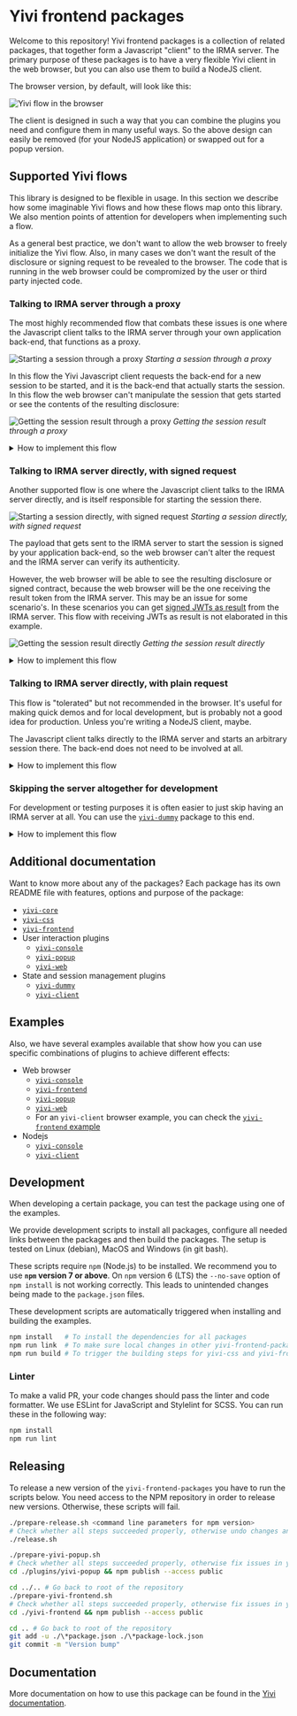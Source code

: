 # Yivi frontend packages

Welcome to this repository! Yivi frontend packages is a collection of related
packages, that together form a Javascript "client" to the IRMA server. The
primary purpose of these packages is to have a very flexible Yivi client in the
web browser, but you can also use them to build a NodeJS client.

The browser version, by default, will look like this:

![Yivi flow in the browser](docs/images/example.png)

The client is designed in such a way that you can combine the plugins you need
and configure them in many useful ways. So the above design can easily be
removed (for your NodeJS application) or swapped out for a popup version.

## Supported Yivi flows

This library is designed to be flexible in usage. In this section we describe
how some imaginable Yivi flows and how these flows map onto this library. We
also mention points of attention for developers when implementing such a flow.

As a general best practice, we don't want to allow the web browser to freely
initialize the Yivi flow. Also, in many cases we don't want the result of the
disclosure or signing request to be revealed to the browser. The code that is
running in the web browser could be compromized by the user or third party
injected code.

### Talking to IRMA server through a proxy

The most highly recommended flow that combats these issues
is one where the Javascript client talks to the IRMA server through your own
application back-end, that functions as a proxy.

![Starting a session through a proxy](docs/images/flows/flows.001.png)
_Starting a session through a proxy_

In this flow the Yivi Javascript client requests the back-end for a new session
to be started, and it is the back-end that actually starts the session. In this
flow the web browser can't manipulate the session that gets started or see the
contents of the resulting disclosure:

![Getting the session result through a proxy](docs/images/flows/flows.005.png)
_Getting the session result through a proxy_

<details>
  <summary>How to implement this flow</summary>

  #### Client side

  You can use either the wrapper package [`yivi-frontend`](yivi-frontend) or
  combine your own packages if you have a build system like webpack.

  ##### `yivi-frontend`

  ```html
<script type="text/javascript" src="[link to yivi-frontend, see its readme]"></script>

<script type="text/javascript">
  const yiviWeb = yivi.newWeb({
    debugging: false,            // Enable to get helpful output in the browser console
    element:   '#yivi-web-form', // Which DOM element to render to

    // Back-end options
    session: {
      // Point this to your controller:
      url: 'https://my-server.domain/irma-endpoint',

      start: {
        url: o => `${o.url}/start`,
        method: 'GET'
      },
      result: {
        url: (o, {sessionPtr, sessionToken}) => `${o.url}/result`,
        method: 'GET'
      }
    }
  });

  yiviWeb.start()
  .then(result => console.log("Successful disclosure! 🎉", result))
  .catch(error => console.error("Couldn't do what you asked 😢", error));
</script>
  ```

  ##### Combining your own packages

  ```bash
$ npm install --save-dev yivi-css yivi-core yivi-web yivi-client
  ```

  ```javascript
require('@privacybydesign/yivi-css');

const YiviCore = require('@privacybydesign/yivi-core');
const Web      = require('@privacybydesign/yivi-web');
const Client   = require('@privacybydesign/yivi-client');

const yivi = new YiviCore({
  debugging: false,            // Enable to get helpful output in the browser console
  element:   '#yivi-web-form', // Which DOM element to render to

  // Back-end options
  session: {
    // Point this to your controller:
    url: 'https://my-server.domain/yivi-endpoint',

    start: {
      url: o => `${o.url}/start`,
      method: 'GET'
    },
    result: {
      url: (o, {sessionPtr, sessionToken}) => `${o.url}/result`,
      method: 'GET'
    }
  }
});

yivi.use(Web);
yivi.use(Client);

yivi.start()
.then(result => console.log("Successful disclosure! 🎉", result))
.catch(error => console.error("Couldn't do what you asked 😢", error));
  ```

  #### Server side

  Then, on the server side, you have to implement the `start` and `result`
  actions on your `irma-endpoint` controller.

  `start` should make a call to the IRMA server and start the Yivi session
  there. Then, strip the result token from the response JSON and send the rest
  back in the response to the client.

  `results` can fetch the result from the IRMA server using the result token
  that we stripped off the response earlier. Whatever you return to the client
  will be what the Promise on the last few lines resolves to.

  As you saw in the snippets above, you can change the request types and URLs of
  both actions. But you can also change the request body, headers and how to get
  the QR code from the server's response. See the
  [`yivi-client`](plugins/yivi-client) documentation for details.
</details>

### Talking to IRMA server directly, with signed request

Another supported flow is one where the Javascript client talks to the IRMA
server directly, and is itself responsible for starting the session there.

![Starting a session directly, with signed request](docs/images/flows/flows.002.png)
_Starting a session directly, with signed request_

The payload that gets sent to the IRMA server to start the session is signed by
your application back-end, so the web browser can't alter the request and the
IRMA server can verify its authenticity.

However, the web browser will be able to see the resulting disclosure or signed
contract, because the web browser will be the one receiving the result token
from the IRMA server. This may be an issue for some scenario's.
In these scenarios you can get [signed JWTs as result](https://irma.app/docs/irma-server/#signed-jwt-session-results)
from the IRMA server. This flow with receiving JWTs as result is not
elaborated in this example.

![Getting the session result directly](docs/images/flows/flows.004.png)
_Getting the session result directly_

<details>
  <summary>How to implement this flow</summary>

  #### Client side

  You can use either the wrapper package [`yivi-frontend`](yivi-frontend) or
  combine your own packages if you have a build system like webpack.

  ##### `yivi-frontend`

  ```html
<script type="text/javascript" src="[link to yivi-frontend, see its readme]"></script>

<script type="text/javascript">
  const yiviRequest = 'signed request here';

  const yiviWeb = yivi.newWeb({
    debugging: false,            // Enable to get helpful output in the browser console
    element:   '#yivi-web-form', // Which DOM element to render to

    // Back-end options
    session: {
      // Point this to your IRMA server:
      url: 'https://irma-server.my-server.domain/',

      start: {
        method: 'POST',
        body: yiviRequest,
        headers: { 'Content-Type': 'text/plain' },
      }
    }
  });

  yiviWeb.start()
  .then(result => console.log("Successful disclosure! 🎉", result))
  .catch(error => console.error("Couldn't do what you asked 😢", error));
</script>
  ```

  ##### Combining your own packages

  ```bash
$ npm install --save-dev yivi-css yivi-core yivi-web yivi-client
  ```

  ```javascript
require('@privacybydesign/yivi-css');

const YiviCore = require('@privacybydesign/yivi-core');
const Web      = require('@privacybydesign/yivi-web');
const Client   = require('@privacybydesign/yivi-client');

const yiviRequest = document.getElementById('yivi-request').value;

const yivi = new YiviCore({
  debugging: false,            // Enable to get helpful output in the browser console
  element:   '#yivi-web-form', // Which DOM element to render to

  // Back-end options
  session: {
    // Point this to your IRMA server:
    url: 'https://irma-server.my-server.domain/',

    start: {
      method: 'POST',
      headers: { 'Content-Type': 'application/json' },
      body: yiviRequest
    }
  }
});

yivi.use(Web);
yivi.use(Client);

yivi.start()
.then(result => console.log("Successful disclosure! 🎉", result))
.catch(error => console.error("Couldn't do what you asked 😢", error));
  ```

  #### Server side

  On the server side you have to render the signed request in your view, or
  provide some other method of getting the signed request to the client. This is
  left as an exercise for the reader, because there are too many ways in which
  to do it.

  The Promise in the last few lines of the code above will now resolve to the
  result of the disclosure or signing flow. Please note that it is now also up
  to you to transfer this information to your back-end **and also to check that
  the result has been properly signed by your IRMA server** and the browser has
  not altered the results in any way.
</details>

### Talking to IRMA server directly, with plain request

This flow is "tolerated" but not recommended in the browser. It's useful for
making quick demos and for local development, but is probably not a good idea
for production. Unless you're writing a NodeJS client, maybe.

The Javascript client talks directly to the IRMA server and starts an arbitrary
session there. The back-end does not need to be involved at all.

<details>
  <summary>How to implement this flow</summary>

  You can use either the wrapper package [`yivi-frontend`](yivi-frontend) or
  combine your own packages if you have a build system like webpack.

  ##### `yivi-frontend`

  ```html
<script type="text/javascript" src="[link to yivi-frontend, see its readme]"></script>

<script type="text/javascript">
  const yiviWeb = yivi.newWeb({
    debugging: false,            // Enable to get helpful output in the browser console
    element:   '#yivi-web-form', // Which DOM element to render to

    // Back-end options
    session: {
      // Point this to your IRMA server:
      url: 'https://irma-server.my-server.domain/',

      start: {
        method: 'POST',
        headers: { 'Content-Type': 'application/json' },
        body: JSON.stringify({
          '@context': 'https://irma.app/ld/request/disclosure/v2',
          'disclose': [
            [
              [ 'pbdf.pbdf.email.email' ],
              [ 'pbdf.sidn-pbdf.email.email' ],
            ]
          ]
        })
      }
    }
  });

  yiviWeb.start()
  .then(result => console.log("Successful disclosure! 🎉", result))
  .catch(error => console.error("Couldn't do what you asked 😢", error));
</script>
  ```

  ##### Combining your own packages

  ```bash
$ npm install --save-dev yivi-css yivi-core yivi-web yivi-client
  ```

  ```javascript
require('@privacybydesign/yivi-css');

const YiviCore = require('@privacybydesign/yivi-core');
const Web      = require('@privacybydesign/yivi-web');
const Client   = require('@privacybydesign/yivi-client');

const yivi = new YiviCore({
  debugging: false,            // Enable to get helpful output in the browser console
  element:   '#yivi-web-form', // Which DOM element to render to

  // Back-end options
  session: {
    // Point this to your IRMA server:
    url: 'https://irma-server.my-server.domain/',

    start: {
      method: 'POST',
      headers: { 'Content-Type': 'application/json' },
      body: JSON.stringify({
        '@context': 'https://irma.app/ld/request/disclosure/v2',
        'disclose': [
          [
            [ 'pbdf.pbdf.email.email' ],
            [ 'pbdf.sidn-pbdf.email.email' ],
          ]
        ]
      })
    }
  }
});

yivi.use(Web);
yivi.use(Client);

yivi.start()
.then(result => console.log("Successful disclosure! 🎉", result))
.catch(error => console.error("Couldn't do what you asked 😢", error));
  ```
</details>

### Skipping the server altogether for development

For development or testing purposes it is often easier to just skip having an
IRMA server at all. You can use the [`yivi-dummy`](plugins/yivi-dummy) package
to this end.

<details>
  <summary>How to implement this flow</summary>

  ```bash
$ npm install --save-dev yivi-css yivi-core yivi-web yivi-dummy
  ```

  ```javascript
require('@privacybydesign/yivi-css');

const YiviCore = require('@privacybydesign/yivi-core');
const Web      = require('@privacybydesign/yivi-web');
const Dummy    = require('@privacybydesign/yivi-dummy');

const yivi = new YiviCore({
  debugging: false,            // Enable to get helpful output in the browser console
  element:   '#yivi-web-form', // Which DOM element to render to
  dummy:     'happy path'      // Specify which flow to emulate
});

yivi.use(Web);
yivi.use(Dummy);

yivi.start()
.then(result => console.log("Successful disclosure! 🎉", result))
.catch(error => console.error("Couldn't do what you asked 😢", error));
  ```

  See [`yivi-dummy`](plugins/yivi-dummy) for more options.
</details>

## Additional documentation

Want to know more about any of the packages? Each package has its own README
file with features, options and purpose of the package:

* [`yivi-core`](yivi-core)
* [`yivi-css`](yivi-css)
* [`yivi-frontend`](yivi-frontend)
* User interaction plugins
  * [`yivi-console`](plugins/yivi-console)
  * [`yivi-popup`](plugins/yivi-popup)
  * [`yivi-web`](plugins/yivi-web)
* State and session management plugins
  * [`yivi-dummy`](plugins/yivi-dummy)
  * [`yivi-client`](plugins/yivi-client)

## Examples

Also, we have several examples available that show how you can use specific
combinations of plugins to achieve different effects:

* Web browser
  * [`yivi-console`](examples/browser/yivi-console)
  * [`yivi-frontend`](examples/browser/yivi-frontend)
  * [`yivi-popup`](examples/browser/yivi-popup)
  * [`yivi-web`](examples/browser/yivi-web)
  * For an `yivi-client` browser example, you can check the [`yivi-frontend` example](examples/browser/yivi-frontend)
* Nodejs
  * [`yivi-console`](examples/node/yivi-console)
  * [`yivi-client`](examples/node/yivi-client)

## Development
When developing a certain package, you can test the package using one of the examples.

We provide development scripts to install all packages, configure all needed links between the packages and
then build the packages. The setup is tested on Linux (debian), MacOS and Windows (in git bash).

These scripts require `npm` (Node.js) to be installed. We recommend you to use **`npm` version 7 or above**.
On `npm` version 6 (LTS) the `--no-save` option of `npm install` is not working correctly.
This leads to unintended changes being made to the `package.json` files.

These development scripts are automatically triggered when installing and building the examples.

```bash
npm install   # To install the dependencies for all packages
npm run link  # To make sure local changes in other yivi-frontend-packages propagate
npm run build # To trigger the building steps for yivi-css and yivi-frontend
```

### Linter
To make a valid PR, your code changes should pass the linter and code formatter. We use 
ESLint for JavaScript and Stylelint for SCSS. You can run these in the following way:

```bash
npm install
npm run lint
```

## Releasing
To release a new version of the `yivi-frontend-packages` you have to run the scripts below.
You need access to the NPM repository in order to release new versions. Otherwise,
these scripts will fail.

```bash
./prepare-release.sh <command line parameters for npm version>
# Check whether all steps succeeded properly, otherwise undo changes and fix issues first.
./release.sh

./prepare-yivi-popup.sh
# Check whether all steps succeeded properly, otherwise fix issues in yivi-popup first.
cd ./plugins/yivi-popup && npm publish --access public

cd ../.. # Go back to root of the repository
./prepare-yivi-frontend.sh
# Check whether all steps succeeded properly, otherwise fix issues in yivi-frontend first.
cd ./yivi-frontend && npm publish --access public

cd .. # Go back to root of the repository
git add -u ./\*package.json ./\*package-lock.json
git commit -m "Version bump"
```

## Documentation
More documentation on how to use this package can be found in the
[Yivi documentation](https://irma.app/docs/irma-frontend/).
